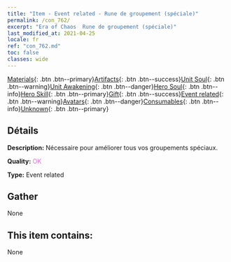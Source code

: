 ```yaml
---
title: "Item - Event related - Rune de groupement (spéciale)"
permalink: /con_762/
excerpt: "Era of Chaos  Rune de groupement (spéciale)"
last_modified_at: 2021-04-25
locale: fr
ref: "con_762.md"
toc: false
classes: wide
---
```

 [Materials](/ItemsFR/){: .btn .btn--primary}[Artifacts](/ItemsFR/Artifacts/){: .btn .btn--success}[Unit Soul](/ItemsFR/UnitSoul/){: .btn .btn--warning}[Unit Awakening](/ItemsFR/UnitAwakening/){: .btn .btn--danger}[Hero Soul](/ItemsFR/HeroSoul/){: .btn .btn--info}[Hero Skill](/ItemsFR/HeroSkill/){: .btn .btn--primary}[Gift](/ItemsFR/Gift/){: .btn .btn--success}[Event related](/ItemsFR/Events/){: .btn .btn--warning}[Avatars](/ItemsFR/Avatars/){: .btn .btn--danger}[Consumables](/ItemsFR/Consumables/){: .btn .btn--info}[Unknown](/ItemsFR/Unknown/){: .btn .btn--primary}

## Détails
 **Description:** Nécessaire pour améliorer tous vos groupements spéciaux.

 **Quality:** <span style="color: #DA70D6">OK</span>

 **Type:** Event related

## Gather

  None

## This item contains:

  None

